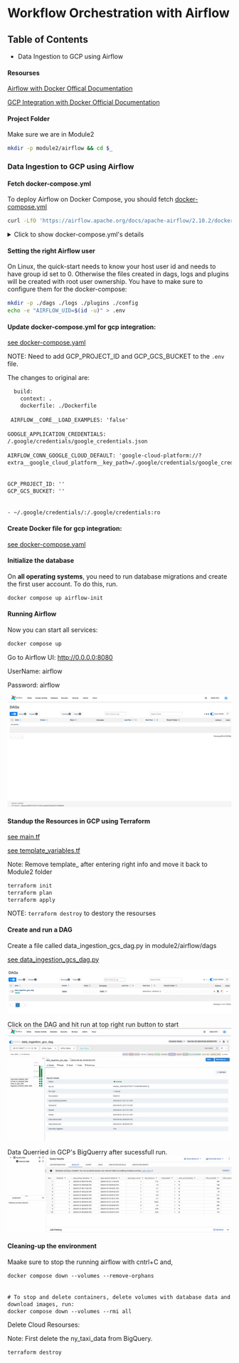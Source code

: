 # Workflow Orchestration with Airflow
## Table of Contents
* Data Ingestion to GCP using Airflow
#### Resourses 

[Airflow with Docker Offical Documentation](https://airflow.apache.org/docs/apache-airflow/stable/howto/docker-compose/index.html)

[GCP Integration with Docker Official Documentation](https://airflow.apache.org/docs/docker-stack/recipes.html)

#### Project Folder

Make sure we are in Module2
```bash
mkdir -p module2/airflow && cd $_
```

### Data Ingestion to GCP using Airflow

#### Fetch docker-compose.yml
To deploy Airflow on Docker Compose, you should fetch [docker-compose.yml](https://airflow.apache.org/docs/apache-airflow/2.10.2/docker-compose.yaml)
```bash
curl -LfO 'https://airflow.apache.org/docs/apache-airflow/2.10.2/docker-compose.yaml'
```
<details>
  <summary>Click to show docker-compose.yml's details</summary>
This file contains several service definitions:

- `airflow-scheduler` - The [scheduler](https://airflow.apache.org/docs/apache-airflow/stable/administration-and-deployment/scheduler.html) monitors all tasks and DAGs, then triggers the
task instances once their dependencies are complete.
- `airflow-webserver` - The webserver is available at `http://localhost:8080`.
- `airflow-worker` - The worker that executes the tasks given by the scheduler.
- `airflow-triggerer` - The triggerer runs an event loop for deferrable tasks.
- `airflow-init` - The initialization service.
- `postgres` - The database.
- `redis` - [The redis](https://redis.io/) - broker that forwards messages from scheduler to worker.

Optionally, you can enable flower by adding `--profile flower` option, e.g. `docker compose --profile flower up`, or by explicitly specifying it on the command line e.g. `docker compose up flower`.

- `flower` - [The flower app](https://flower.readthedocs.io/en/latest/) for monitoring the environment. It is available at `http://localhost:5555`.

All these services allow you to run Airflow with [CeleryExecutor](https://airflow.apache.org/docs/apache-airflow-providers-celery/stable/celery_executor.html). For more information, see [Architecture Overview](https://airflow.apache.org/docs/apache-airflow/stable/core-concepts/overview.html).

Some directories in the container are mounted, which means that their
 contents are synchronized between your computer and the container.

- `./dags` - you can put your DAG files here.
- `./logs` - contains logs from task execution and scheduler.
- `./config` - you can add custom log parser or add `airflow_local_settings.py` to configure cluster policy.
- `./plugins` - you can put your [custom plugins](https://airflow.apache.org/docs/apache-airflow/stable/authoring-and-scheduling/plugins.html) here.

This file uses the latest Airflow image ([apache/airflow](https://hub.docker.com/r/apache/airflow)).
If you need to install a new Python library or system library, you can [build your image](https://airflow.apache.org/docs/docker-stack/index.html).
</details>

#### Setting the right Airflow user
On Linux, the quick-start needs to know your host user id and needs to have group id set to 0.
Otherwise the files created in dags, logs and plugins will be created with root user ownership.
You have to make sure to configure them for the docker-compose:

```bash
mkdir -p ./dags ./logs ./plugins ./config
echo -e "AIRFLOW_UID=$(id -u)" > .env
```

#### Update docker-compose.yml for gcp integration:

[see docker-compose.yaml](docker-compose.yaml)

NOTE: Need to add GCP_PROJECT_ID and GCP_GCS_BUCKET to the ```.env``` file.

The changes to original are:
```
  build:
    context: .
    dockerfile: ./Dockerfile

 AIRFLOW__CORE__LOAD_EXAMPLES: 'false'

GOOGLE_APPLICATION_CREDENTIALS: /.google/credentials/google_credentials.json

AIRFLOW_CONN_GOOGLE_CLOUD_DEFAULT: 'google-cloud-platform://?extra__google_cloud_platform__key_path=/.google/credentials/google_credentials.json'


GCP_PROJECT_ID: ''
GCP_GCS_BUCKET: ''


- ~/.google/credentials/:/.google/credentials:ro
```

#### Create Docker file for gcp integration:
[see docker-compose.yaml](Dockerfile)

#### Initialize the database

On **all operating systems**, you need to run database migrations and create the first user account. To do this, run.

```bash
docker compose up airflow-init
```

#### Running Airflow

Now you can start all services:

```bash
docker compose up
```
Go to Airflow UI: http://0.0.0.0:8080 

UserName: airflow

Password: airflow

![AirflowAdmin](assets/AirflowAdmin.png)

#### Standup the Resources in GCP using Terraform 
[see main.tf](main.tf)

[see template_variables.tf](temp/template_variables.tf)

Note: Remove template_ after entering right info and move it back to Module2 folder

```
terraform init
terraform plan
terraform apply
```
NOTE: ```terraform destroy``` to destory the resourses 

#### Create and run a DAG

Create a file called data_ingestion_gcs_dag.py in module2/airflow/dags

[see data_ingestion_gcs_dag.py](airflow/dags/data_ingestion_gcs_dag.py)

![FirstDag](assets/FirstDag.png)

Click on the DAG and hit run at top right run button to start
![ExecutedDag](assets/ExecutedDag.png)

Data Querried in GCP's BigQuerry after sucessfull run. 
![Data in GCP's BigQuerry](assets/data.png)


#### Cleaning-up the environment

Maake sure to stop the running airflow with cntrl+C
and,

```
docker compose down --volumes --remove-orphans


# To stop and delete containers, delete volumes with database data and download images, run:
docker compose down --volumes --rmi all
```

Delete Cloud Resourses:

Note: First delete the ny_taxi_data from BigQuery.

```
terraform destroy
```


